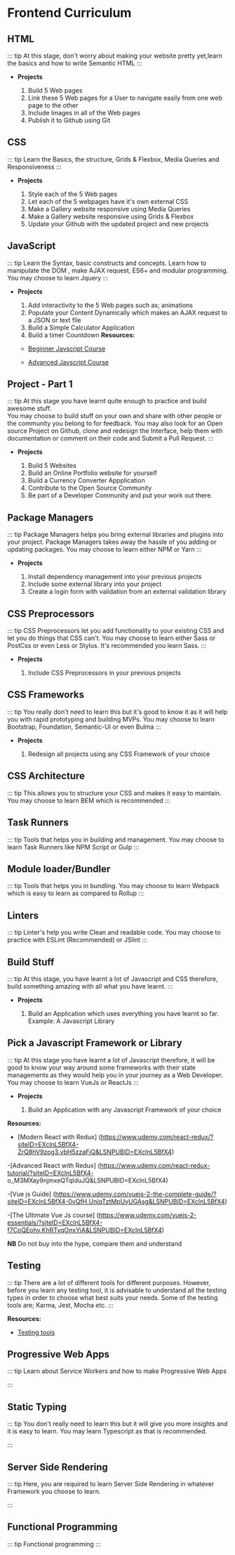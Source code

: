 # Frontend Curriculum


## HTML
::: tip
At this stage, don't worry about making your website pretty yet,learn the basics and how to write Semantic HTML
:::

* **Projects** <Badge text="Todo" type="tip"/>
    1. Build 5 Web pages
    2. Link these 5 Web pages for a User to navigate easily from one web page to the other
    3. Include Images in all of the Web pages
    4. Publish it to Github using Git


## CSS
::: tip
Learn the Basics, the structure, Grids & Flexbox, Media Queries and Responsiveness
:::

* **Projects** <Badge text="Todo" type="tip"/>
    1. Style each of the 5 Web pages
    2. Let each of the 5 webpages have it's own external CSS
    3. Make a Gallery website responsive using Media Queries
    4. Make a Gallery website responsive using Grids & Flexbox
    5. Update your Github with the updated project and new projects


## JavaScript
::: tip
Learn the Syntax, basic constructs and concepts.
Learn how to manipulate the DOM , make AJAX request, ES6+ and modular programming.
You may choose to learn Jquery 
:::


* **Projects** <Badge text="Todo" type="tip"/>
    1. Add interactivity to the 5 Web pages such as; animations 
    2. Populate your Content Dynamically which makes an AJAX request to a JSON or text file
    3. Build a Simple Calculator Application 
    4. Build a timer Countdown
**Resources:**
  - [Beginner Javscript Course](https://www.udemy.com/the-complete-javascript-course/?siteID=EXclnL5BfX4-Vmv0_MLYu1BXxejDTYke8A&LSNPUBID=EXclnL5BfX4)
  
  - [Advanced Javscript Course](https://www.udemy.com/advanced-javascript-course/?siteID=EXclnL5BfX4-U5PkC7TgDJtPFqSKGhu4LA&LSNPUBID=EXclnL5BfX4)


## Project - Part 1
::: tip
At this stage you have learnt quite enough to practice and build awesome stuff.  
You may choose to build stuff on your own and share with other people or the community you belong to for feedback. 
You may also look for an Open source Project on Github, clone and redesign the Interface, help them with documentation or comment on their code and Submit a Pull Request. 
:::

* **Projects** <Badge text="Todo" type="tip"/> 
    1. Build 5 Websites
    2. Build an Online Portfolio website for yourself
    3. Build a Currency Converter Appplication
    4. Contribute to the Open Source Community
    5. Be part of a Developer Community and put your work out there.


## Package Managers
::: tip
Package Managers helps you bring external libraries and plugins into your project. Package Managers takes 
away the hassle of you adding or updating packages. You may choose to learn either NPM or Yarn
:::

* **Projects** <Badge text="Todo" type="tip"/> 
    1. Install dependency management into your previous projects
    2. Include some external library into your project
    3. Create a login form with validation from an external validation library


## CSS Preprocessors
::: tip
CSS Preprocessors let you add functionality to your existing CSS and let you do things that CSS can't.
You may choose to learn either Sass or PostCss or even Less or Stylus. It's recommended you learn Sass.
:::
* **Projects** <Badge text="Todo" type="tip"/> 
    1. Include CSS Preprocessors in your previous projects


## CSS Frameworks
::: tip
You really don't need to learn this but it's good to know it as it
will help you with rapid prototyping and building MVPs. You may choose to 
learn Bootstrap, Foundation, Semantic-UI or even Bulma
:::
* **Projects** <Badge text="Todo" type="tip"/> 
    1. Redesign all projects using any CSS Framework of your choice


## CSS Architecture
::: tip
This allows you to structure your CSS and makes it easy to maintain. 
You may choose to learn BEM which is recommended
:::


## Task Runners
::: tip
Tools that helps you in building and management. 
You may choose to learn Task Runners like NPM Script or Gulp
:::

        
## Module loader/Bundler
::: tip
Tools that helps you in bundling. 
You may choose to learn Webpack which is easy to learn as compared to Rollup
:::


## Linters
::: tip
Linter's help you write Clean and readable code.
You may choose to practice with ESLint (Recommended) or JSlint
:::


## Build Stuff
::: tip
At this stage, you have learnt a lot of Javascript and CSS therefore, build something amazing with 
all what you have learnt.
:::

* **Projects** <Badge text="Todo" type="tip"/> 
    1. Build an Application which uses everything you have learnt so far. Example: A Javascript Library


## Pick a Javascript Framework or Library
::: tip
At this stage you have learnt a lot of Javascript therefore, it will be good to know your way around some frameworks 
with their state managements as they would help you in your journey as a Web Developer. You may choose to learn
VueJs or ReactJs 
:::

* **Projects** <Badge text="Todo" type="tip"/> 
    1. Build an Application with any Javascript Framework of your choice
    
 **Resources:**
  - [Modern React with Redux] (https://www.udemy.com/react-redux/?siteID=EXclnL5BfX4-ZrQ8hV9zog3.vbH5zzaFjQ&LSNPUBID=EXclnL5BfX4)
  
  -[Advanced React with Redux] (https://www.udemy.com/react-redux-tutorial/?siteID=EXclnL5BfX4-       o_M3MXay9njmxeQTqIduJQ&LSNPUBID=EXclnL5BfX4)
  
  -[Vue js Guide] (https://www.udemy.com/vuejs-2-the-complete-guide/?siteID=EXclnL5BfX4-0vQfH.UnlqTztMpUyUGAsg&LSNPUBID=EXclnL5BfX4)
  
  -[The Ultimate Vue Js course] (https://www.udemy.com/vuejs-2-essentials/?siteID=EXclnL5BfX4-f7CoQEohy.KhRTyqOnxYiA&LSNPUBID=EXclnL5BfX4)


 **NB**
Do not buy into the hype, compare them and understand



## Testing
::: tip
There are a lot of different tools for different purposes. However, before you learn any testing tool, it is advisable
to understand all the testing types in order to choose what best suits your needs. Some of the testing tools are; Karma, Jest, Mocha etc.
:::

**Resources:**
  - [Testing tools](https://frontendmasters.com/books/front-end-handbook/2017/tools/testing.html)



## Progressive Web Apps
::: tip
Learn about Service Workers and how to make Progressive Web Apps

:::


## Static Typing
::: tip
You don't really need to learn this but it will give you more insights and it is easy to learn. You may learn Typescript as that 
is recommended.

:::


## Server Side Rendering
::: tip
Here, you are required to learn Server Side Rendering in whatever Framework you choose to learn. 

:::


## Functional Programming
::: tip
Functional programming
:::
